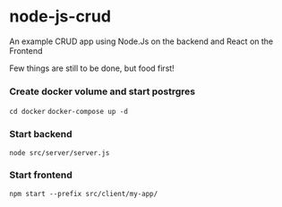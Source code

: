 # node-js-crud

An example CRUD app using Node.Js on the backend and React on the Frontend

Few things are still to be done, but food first!

### Create docker volume and start postrgres
`cd docker` `docker-compose up -d`

### Start backend
`node src/server/server.js`

### Start frontend
`npm start --prefix src/client/my-app/`
